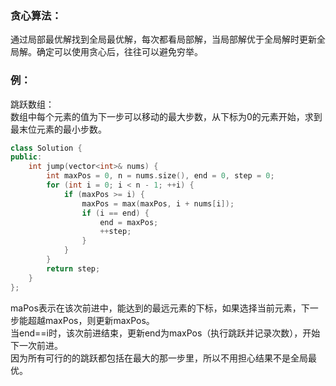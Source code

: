 ### 贪心算法：
通过局部最优解找到全局最优解，每次都看局部解，当局部解优于全局解时更新全局解。确定可以使用贪心后，往往可以避免穷举。

### 例：
跳跃数组：  
数组中每个元素的值为下一步可以移动的最大步数，从下标为0的元素开始，求到最末位元素的最小步数。
```c++
class Solution {
public:
    int jump(vector<int>& nums) {
        int maxPos = 0, n = nums.size(), end = 0, step = 0;
        for (int i = 0; i < n - 1; ++i) {
            if (maxPos >= i) {
                maxPos = max(maxPos, i + nums[i]);
                if (i == end) {
                    end = maxPos;
                    ++step;
                }
            }
        }
        return step;
    }
};
```
maPos表示在该次前进中，能达到的最远元素的下标，如果选择当前元素，下一步能超越maxPos，则更新maxPos。  
当end==i时，该次前进结束，更新end为maxPos（执行跳跃并记录次数），开始下一次前进。  
因为所有可行的的跳跃都包括在最大的那一步里，所以不用担心结果不是全局最优。